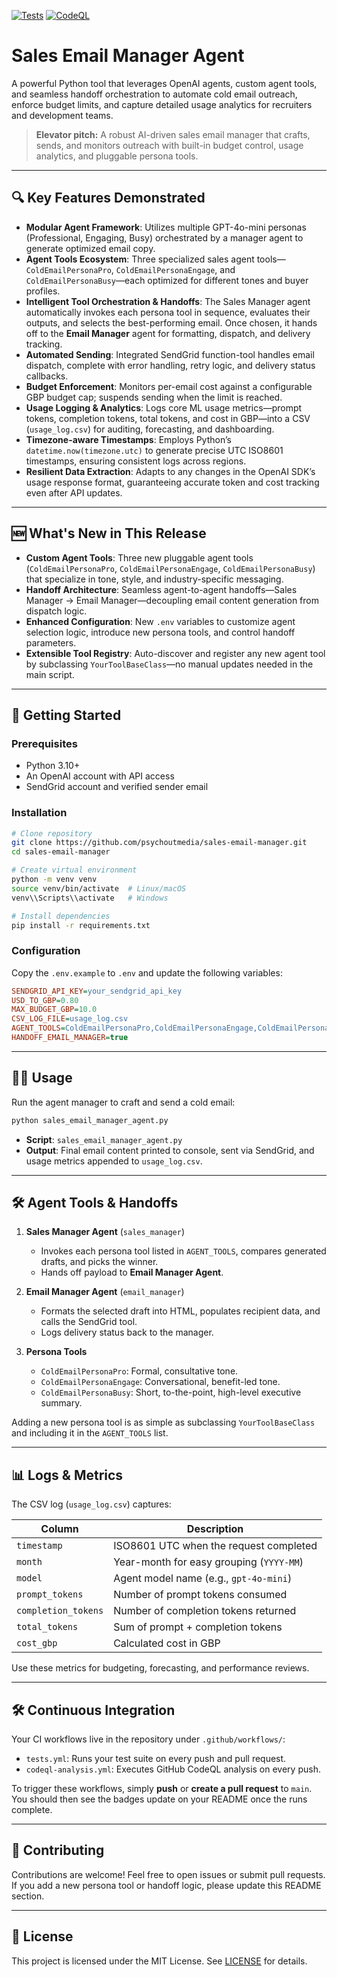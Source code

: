 [![Tests](https://github.com/psychoutmedia/sales_email_manager_agent/actions/workflows/tests.yml/badge.svg?branch=main)](https://github.com/psychoutmedia/sales_email_manager_agent/actions/workflows/tests.yml)
[![CodeQL](https://github.com/psychoutmedia/sales_email_manager_agent/actions/workflows/codeql-analysis.yml/badge.svg?branch=main)](https://github.com/psychoutmedia/sales_email_manager_agent/actions/workflows/codeql-analysis.yml)

# Sales Email Manager Agent

A powerful Python tool that leverages OpenAI agents, custom agent tools, and seamless handoff orchestration to automate cold email outreach, enforce budget limits, and capture detailed usage analytics for recruiters and development teams.

> **Elevator pitch:** A robust AI-driven sales email manager that crafts, sends, and monitors outreach with built-in budget control, usage analytics, and pluggable persona tools.

---

## 🔍 Key Features Demonstrated

* **Modular Agent Framework**: Utilizes multiple GPT-4o-mini personas (Professional, Engaging, Busy) orchestrated by a manager agent to generate optimized email copy.
* **Agent Tools Ecosystem**: Three specialized sales agent tools—`ColdEmailPersonaPro`, `ColdEmailPersonaEngage`, and `ColdEmailPersonaBusy`—each optimized for different tones and buyer profiles.
* **Intelligent Tool Orchestration & Handoffs**: The Sales Manager agent automatically invokes each persona tool in sequence, evaluates their outputs, and selects the best-performing email. Once chosen, it hands off to the **Email Manager** agent for formatting, dispatch, and delivery tracking.
* **Automated Sending**: Integrated SendGrid function-tool handles email dispatch, complete with error handling, retry logic, and delivery status callbacks.
* **Budget Enforcement**: Monitors per-email cost against a configurable GBP budget cap; suspends sending when the limit is reached.
* **Usage Logging & Analytics**: Logs core ML usage metrics—prompt tokens, completion tokens, total tokens, and cost in GBP—into a CSV (`usage_log.csv`) for auditing, forecasting, and dashboarding.
* **Timezone-aware Timestamps**: Employs Python’s `datetime.now(timezone.utc)` to generate precise UTC ISO8601 timestamps, ensuring consistent logs across regions.
* **Resilient Data Extraction**: Adapts to any changes in the OpenAI SDK’s usage response format, guaranteeing accurate token and cost tracking even after API updates.

---

## 🆕 What's New in This Release

* **Custom Agent Tools**: Three new pluggable agent tools (`ColdEmailPersonaPro`, `ColdEmailPersonaEngage`, `ColdEmailPersonaBusy`) that specialize in tone, style, and industry-specific messaging.
* **Handoff Architecture**: Seamless agent-to-agent handoffs—Sales Manager → Email Manager—decoupling email content generation from dispatch logic.
* **Enhanced Configuration**: New `.env` variables to customize agent selection logic, introduce new persona tools, and control handoff parameters.
* **Extensible Tool Registry**: Auto-discover and register any new agent tool by subclassing `YourToolBaseClass`—no manual updates needed in the main script.

---

## 🚀 Getting Started

### Prerequisites

* Python 3.10+
* An OpenAI account with API access
* SendGrid account and verified sender email

### Installation

```bash
# Clone repository
git clone https://github.com/psychoutmedia/sales-email-manager.git
cd sales-email-manager

# Create virtual environment
python -m venv venv
source venv/bin/activate  # Linux/macOS
venv\\Scripts\\activate   # Windows

# Install dependencies
pip install -r requirements.txt
```

### Configuration

Copy the `.env.example` to `.env` and update the following variables:

```ini
SENDGRID_API_KEY=your_sendgrid_api_key
USD_TO_GBP=0.80
MAX_BUDGET_GBP=10.0
CSV_LOG_FILE=usage_log.csv
AGENT_TOOLS=ColdEmailPersonaPro,ColdEmailPersonaEngage,ColdEmailPersonaBusy
HANDOFF_EMAIL_MANAGER=true
```

---

## 🏃‍♂️ Usage

Run the agent manager to craft and send a cold email:

```bash
python sales_email_manager_agent.py
```

* **Script**: `sales_email_manager_agent.py`
* **Output**: Final email content printed to console, sent via SendGrid, and usage metrics appended to `usage_log.csv`.

---

## 🛠️ Agent Tools & Handoffs

1. **Sales Manager Agent** (`sales_manager`)

   * Invokes each persona tool listed in `AGENT_TOOLS`, compares generated drafts, and picks the winner.
   * Hands off payload to **Email Manager Agent**.

2. **Email Manager Agent** (`email_manager`)

   * Formats the selected draft into HTML, populates recipient data, and calls the SendGrid tool.
   * Logs delivery status back to the manager.

3. **Persona Tools**

   * `ColdEmailPersonaPro`: Formal, consultative tone.
   * `ColdEmailPersonaEngage`: Conversational, benefit-led tone.
   * `ColdEmailPersonaBusy`: Short, to-the-point, high-level executive summary.

Adding a new persona tool is as simple as subclassing `YourToolBaseClass` and including it in the `AGENT_TOOLS` list.

---

## 📊 Logs & Metrics

The CSV log (`usage_log.csv`) captures:

| Column              | Description                              |
| ------------------- | ---------------------------------------- |
| `timestamp`         | ISO8601 UTC when the request completed   |
| `month`             | Year-month for easy grouping (`YYYY-MM`) |
| `model`             | Agent model name (e.g., `gpt-4o-mini`)   |
| `prompt_tokens`     | Number of prompt tokens consumed         |
| `completion_tokens` | Number of completion tokens returned     |
| `total_tokens`      | Sum of prompt + completion tokens        |
| `cost_gbp`          | Calculated cost in GBP                   |

Use these metrics for budgeting, forecasting, and performance reviews.

---

## 🛠️ Continuous Integration

Your CI workflows live in the repository under `.github/workflows/`:

* `tests.yml`: Runs your test suite on every push and pull request.
* `codeql-analysis.yml`: Executes GitHub CodeQL analysis on every push.

To trigger these workflows, simply **push** or **create a pull request** to `main`. You should then see the badges update on your README once the runs complete.

---

## 🤝 Contributing

Contributions are welcome! Feel free to open issues or submit pull requests. If you add a new persona tool or handoff logic, please update this README section.

---

## 📄 License

This project is licensed under the MIT License. See [LICENSE](LICENSE) for details.
